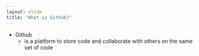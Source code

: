 ```yaml
---
layout: slide
title: "What is Github?"
---
```

 - Github
   - is a platform to store code and collaborate with others on the same set of code
